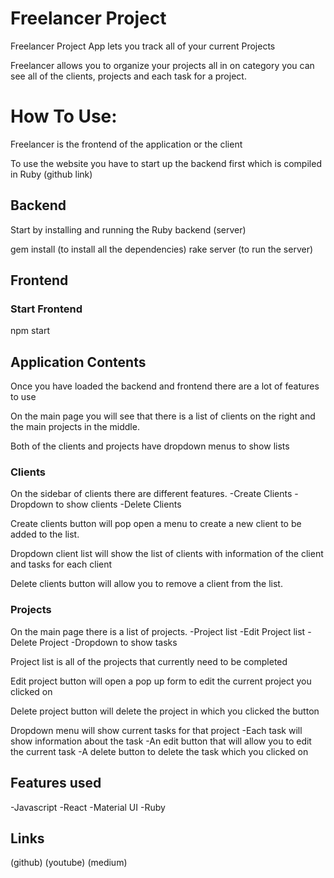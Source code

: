 # Freelancer Project 

Freelancer Project App lets you track all of your current Projects 

Freelancer allows you to organize your projects all in on category you can see all of the clients, projects and each task for a project. 

# How To Use:

Freelancer is the frontend of the application or the client

To use the website you have to start up the backend first which is compiled in Ruby (github link)

## Backend

Start by installing and running the Ruby backend (server)

gem install (to install all the dependencies)
rake server (to run the server)

## Frontend

### Start Frontend
npm start 

## Application Contents 

Once you have loaded the backend and frontend there are a lot of features to use 

On the main page you will see that there is a list of clients on the right and the main projects in the middle. 

Both of the clients and projects have dropdown menus to show lists

### Clients 

On the sidebar of clients there are different features. 
-Create Clients 
-Dropdown to show clients 
-Delete Clients 

Create clients button will pop open a menu to create a new client to be added to the list. 

Dropdown client list will show the list of clients with information of the client and tasks for each client 

Delete clients button will allow you to remove a client from the list. 

### Projects 

On the main page there is a list of projects. 
-Project list 
-Edit Project list 
-Delete Project 
-Dropdown to show tasks 

Project list is all of the projects that currently need to be completed 

Edit project button will open a pop up form to edit the current project you clicked on 

Delete project button will delete the project in which you clicked the button 

Dropdown menu will show current tasks for that project 
-Each task will show information about the task 
-An edit button that will allow you to edit the current task 
-A delete button to delete the task which you clicked on 

## Features used 
-Javascript 
-React 
-Material UI 
-Ruby 

## Links 
(github)
(youtube)
(medium)
